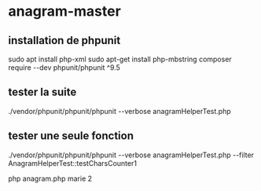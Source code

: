 # anagram-master
## installation de phpunit
sudo apt install php-xml
sudo apt-get install php-mbstring
composer require --dev phpunit/phpunit ^9.5

## tester la suite
./vendor/phpunit/phpunit/phpunit --verbose anagramHelperTest.php

## tester une seule fonction
./vendor/phpunit/phpunit/phpunit --verbose anagramHelperTest.php --filter AnagramHelperTest::testCharsCounter1

php anagram.php marie 2